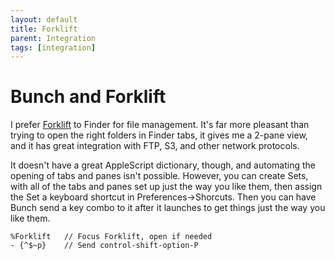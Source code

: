 ```yaml
---
layout: default
title: Forklift
parent: Integration
tags: [integration]
---
```

# Bunch and Forklift

I prefer [Forklift](https://binarynights.com/) to Finder for file management. It's far more pleasant than trying to open the right folders in Finder tabs, it gives me a 2-pane view, and it has great integration with FTP, S3, and other network protocols.

It doesn't have a great AppleScript dictionary, though, and automating the opening of tabs and panes isn't possible. However, you can create Sets, with all of the tabs and panes set up just the way you like them, then assign the Set a keyboard shortcut in Preferences->Shorcuts. Then you can have Bunch send a key combo to it after it launches to get things just the way you like them.

	%Forklift   // Focus Forklift, open if needed
	- {^$~p}    // Send control-shift-option-P
